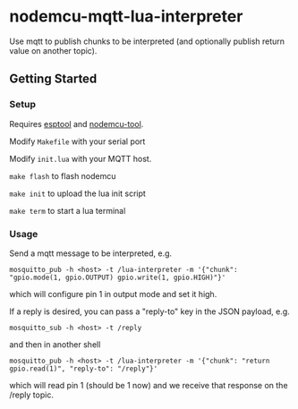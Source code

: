 # nodemcu-mqtt-lua-interpreter

Use mqtt to publish chunks to be interpreted (and optionally publish return value on another topic).

## Getting Started

### Setup

Requires [esptool](https://github.com/espressif/esptool) and [nodemcu-tool](https://github.com/andidittrich/NodeMCU-Tool).

Modify `Makefile` with your serial port

Modify `init.lua` with your MQTT host.

`make flash` to flash nodemcu

`make init` to upload the lua init script

`make term` to start a lua terminal

### Usage

Send a mqtt message to be interpreted, e.g.

`mosquitto_pub -h <host> -t /lua-interpreter -m '{"chunk": "gpio.mode(1, gpio.OUTPUT) gpio.write(1, gpio.HIGH)"}'`

which will configure pin 1 in output mode and set it high.

If a reply is desired, you can pass a "reply-to" key in the JSON payload, e.g.

`mosquitto_sub -h <host> -t /reply`

and then in another shell

`mosquitto_pub -h <host> -t /lua-interpreter -m '{"chunk": "return gpio.read(1)", "reply-to": "/reply"}'`

which will read pin 1 (should be 1 now) and we receive that response on the /reply topic.

